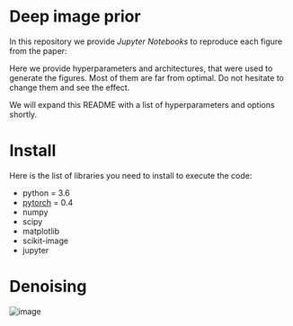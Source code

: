 # Deep image prior

In this repository we provide *Jupyter Notebooks* to reproduce each figure from the paper:

Here we provide hyperparameters and architectures, that were used to generate the figures. Most of them are far from optimal. Do not hesitate to change them and see the effect.

We will expand this README with a list of hyperparameters and options shortly.

# Install

Here is the list of libraries you need to install to execute the code:
- python = 3.6
- [pytorch](http://pytorch.org/) = 0.4
- numpy
- scipy
- matplotlib
- scikit-image
- jupyter


# Denoising

![image](https://github.com/user-attachments/assets/b36900fb-c5fd-447b-ab9e-02e95fc37a92)





